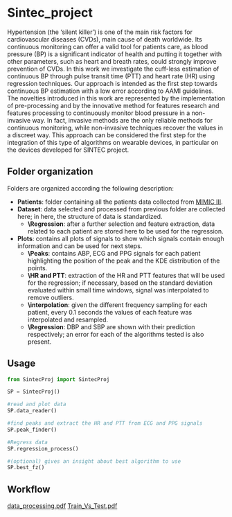 # Sintec_project
Hypertension (the ‘silent killer’) is one of the main risk factors for cardiovascular diseases (CVDs), main cause of death worldwide. Its continuous monitoring can offer a valid tool for patients care, as blood pressure (BP) is a significant indicator of health and putting it together with other parameters, such as heart and breath rates, could strongly improve prevention of CVDs. In this work we investigate the cuff-less estimation of continuous BP through pulse transit time (PTT) and heart rate (HR) using regression techniques. Our approach is intended as the first step towards continuous BP estimation with a low error according to AAMI guidelines. The novelties introduced in this work are represented by the implementation of pre-processing and by the innovative method for features research and features processing to continuously monitor blood pressure in a non-invasive way. In fact, invasive methods are the only reliable methods for continuous monitoring, while non-invasive techniques recover the values in a discreet way. 
This approach can be considered the first step for the integration of this type of algorithms on wearable devices, in particular on the devices developed for SINTEC project.

## Folder organization
Folders are organized according the following description:
* **Patients**: folder containing all the patients data collected from [MIMIC III](https://archive.physionet.org/cgi-bin/atm/atm).
* **Dataset**: data selected and processed from previous folder are collected here; in here, the structure of data is standardized.
   * **\\Regression**: after a further selection and feature extraction, data related to each patient are stored here to be used for the regression. 
* **Plots**: contains all plots of signals to show which signals contain enough information and can be used for next steps.
   * **\\Peaks**: contains ABP, ECG and PPG signals for each patient highlighting the position of the peak and the KDE distribution of the points. 
   * **\\HR and PTT**: extraction of the HR and PTT features that will be used for the regression; if necessary, based on the standard deviation evaluated within small time windows, signal was interpolated to remove outliers. 
   * **\\interpolation**: given the different frequency sampling for each patient, every 0.1 seconds the values of each feature was interpolated and resampled.
   * **\\Regression**: DBP and SBP are shown with their prediction respectively; an error for each of the algorithms tested is also present.

## Usage

```python
from SintecProj import SintecProj

SP = SintecProj()

#read and plot data
SP.data_reader()

#find peaks and extract the HR and PTT from ECG and PPG signals
SP.peak_finder()

#Regress data 
SP.regression_process()

#(optional) gives an insight about best algorithm to use
SP.best_fz()
```

## Workflow
[data_processing.pdf](https://github.com/DanieleRussoGH/Sintec_project/files/6760265/data_processing.pdf)
[Train_Vs_Test.pdf](https://github.com/DanieleRussoGH/Sintec_project/files/6760266/Train_Vs_Test.pdf)


